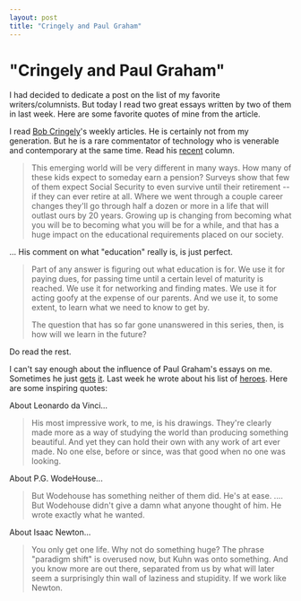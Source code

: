 ```yaml
---
layout: post
title: "Cringely and Paul Graham"
---
```

"Cringely and Paul Graham"
===
I had decided to dedicate a post on the list of my favorite writers/columnists. But today I read two great essays written by two of them in last week. Here are some favorite quotes of mine from the article.  
  
I read [Bob Cringely][0]'s weekly articles. He is certainly not from my generation. But he is a rare commentator of technology who is venerable and contemporary at the same time. Read his [recent][1] column.  

> This emerging world will be very different in many ways. How many of these kids expect to someday earn a pension? Surveys show that few of them expect Social Security to even survive until their retirement -- if they can ever retire at all. Where we went through a couple career changes they'll go through half a dozen or more in a life that will outlast ours by 20 years. Growing up is changing from becoming what you will be to becoming what you will be for a while, and that has a huge impact on the educational requirements placed on our society.

... His comment on what "education" really is, is just perfect.  

> Part of any answer is figuring out what education is for. We use it for paying dues, for passing time until a certain level of maturity is reached. We use it for networking and finding mates. We use it for acting goofy at the expense of our parents. And we use it, to some extent, to learn what we need to know to get by. 
> 
> The question that has so far gone unanswered in this series, then, is how will we learn in the future?

Do read the rest.  
  
I can't say enough about the influence of Paul Graham's essays on me. Sometimes he just [gets][2] [it][3]. Last week he wrote about his list of [heroes][4]. Here are some inspiring quotes:  
  
About Leonardo da Vinci...  

> His most impressive work, to me, is his drawings. They're clearly made more as a way of studying the world than producing something beautiful. And yet they can hold their own with any work of art ever made. No one else, before or since, was that good when no one was looking.

About P.G. WodeHouse...  

> But Wodehouse has something neither of them did. He's at ease. .... But Wodehouse didn't give a damn what anyone thought of him. He wrote exactly what he wanted.

About Isaac Newton...  

> You only get one life. Why not do something huge? The phrase "paradigm shift" is overused now, but Kuhn was onto something. And you know more are out there, separated from us by what will later seem a surprisingly thin wall of laziness and stupidity. If we work like Newton.



[0]: http://www.pbs.org/cringely/about/
[1]: http://www.pbs.org/cringely/pulpit/2008/pulpit_20080404_004650.html
[2]: http://www.paulgraham.com/boss.html
[3]: http://www.paulgraham.com/hp.html
[4]: http://www.paulgraham.com/heroes.html
